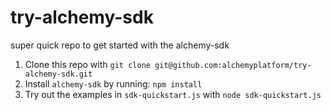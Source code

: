 # try-alchemy-sdk
super quick repo to get started with the alchemy-sdk

1. Clone this repo with `git clone git@github.com:alchemyplatform/try-alchemy-sdk.git`
2. Install `alchemy-sdk` by running: `npm install`
3. Try out the examples in `sdk-quickstart.js` with `node sdk-quickstart.js`
